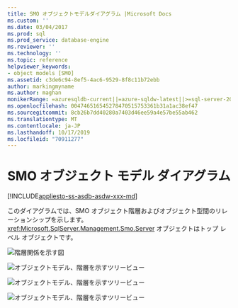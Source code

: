 ```yaml
---
title: SMO オブジェクトモデルダイアグラム |Microsoft Docs
ms.custom: ''
ms.date: 03/04/2017
ms.prod: sql
ms.prod_service: database-engine
ms.reviewer: ''
ms.technology: ''
ms.topic: reference
helpviewer_keywords:
- object models [SMO]
ms.assetid: c3de6c94-8ef5-4ac6-9529-8f8c11b72ebb
author: markingmyname
ms.author: maghan
monikerRange: =azuresqldb-current||=azure-sqldw-latest||>=sql-server-2016||=sqlallproducts-allversions||>=sql-server-linux-2017||=azuresqldb-mi-current
ms.openlocfilehash: 004746516545278470515753361b31a1ac38ef47
ms.sourcegitcommit: 8cb26b7dd40280a7403d46ee59a4e57be55ab462
ms.translationtype: MT
ms.contentlocale: ja-JP
ms.lasthandoff: 10/17/2019
ms.locfileid: "70911277"
---
```

# <a name="smo-object-model-diagram"></a>SMO オブジェクト モデル ダイアグラム
[!INCLUDE[appliesto-ss-asdb-asdw-xxx-md](../../includes/appliesto-ss-asdb-asdw-xxx-md.md)]

  このダイアグラムでは、SMO オブジェクト階層およびオブジェクト型間のリレーションシップを示します。 <xref:Microsoft.SqlServer.Management.Smo.Server> オブジェクトはトップ レベル オブジェクトです。  
  
 ![階層関係を示す図](../../relational-databases/server-management-objects-smo/media/object-diagram.gif "階層関係を示す図")  
  
 ![オブジェクトモデル、階層を示すツリービュー](../../relational-databases/server-management-objects-smo/media/object-diagram-02.gif "オブジェクトモデル、階層を示すツリービュー")  
  
 ![オブジェクトモデル、階層を示すツリービュー](../../relational-databases/server-management-objects-smo/media/object-diagram-03.gif "オブジェクトモデル、階層を示すツリービュー")  
  
 ![オブジェクトモデル、階層を示すツリービュー](../../relational-databases/server-management-objects-smo/media/object-diagram-04.gif "オブジェクトモデル、階層を示すツリービュー")  
  
  
